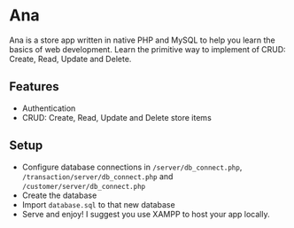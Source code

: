 # Ana

Ana is a store app written in native PHP and MySQL to help you learn the basics of web development. Learn the primitive way to implement of CRUD: Create, Read, Update and Delete.

## Features

* Authentication
* CRUD: Create, Read, Update and Delete store items

## Setup

* Configure database connections in `/server/db_connect.php`, `/transaction/server/db_connect.php` and `/customer/server/db_connect.php`
* Create the database
* Import `database.sql` to that new database
* Serve and enjoy! I suggest you use XAMPP to host your app locally.

